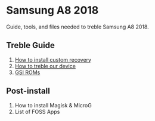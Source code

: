 # Samsung A8 2018
Guide, tools, and files needed to treble Samsung A8 2018.

## Treble Guide
1. [How to install custom recovery](https://github.com/yoshiumikuni/samsung-a8-treble-project/blob/main/Guide/install-custom-recovery.md)
2. [How to treble our device](https://github.com/yoshiumikuni/samsung-a8-treble-project/blob/main/Guide/install-treble.md)
3. [GSI ROMs](https://github.com/yoshiumikuni/samsung-a8-treble-project/blob/main/Guide/install-gsi-rom.md)

## Post-install
1. How to install Magisk & MicroG
2. List of FOSS Apps

